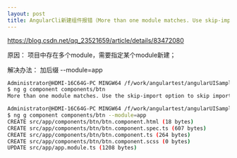 ```yaml
---
layout: post
title: AngularCli新建组件报错（More than one module matches. Use skip-import ...）
---
```


https://blog.csdn.net/qq_23521659/article/details/83472080

原因：
项目中存在多个module，需要指定某个module新建；

解决办法：
加后缀  --module=app

```bash
Administrator@HDMI-16C64G-PC MINGW64 /f/work/angulartest/angularUISample (master)
$ ng g component components/btn
More than one module matches. Use the skip-import option to skip importing the component into the closest module or use the module option to specify a module.

Administrator@HDMI-16C64G-PC MINGW64 /f/work/angulartest/angularUISample (master)
$ ng g component components/btn --module=app
CREATE src/app/components/btn/btn.component.html (18 bytes)
CREATE src/app/components/btn/btn.component.spec.ts (607 bytes)
CREATE src/app/components/btn/btn.component.ts (264 bytes)
CREATE src/app/components/btn/btn.component.scss (0 bytes)
UPDATE src/app/app.module.ts (1208 bytes)

```